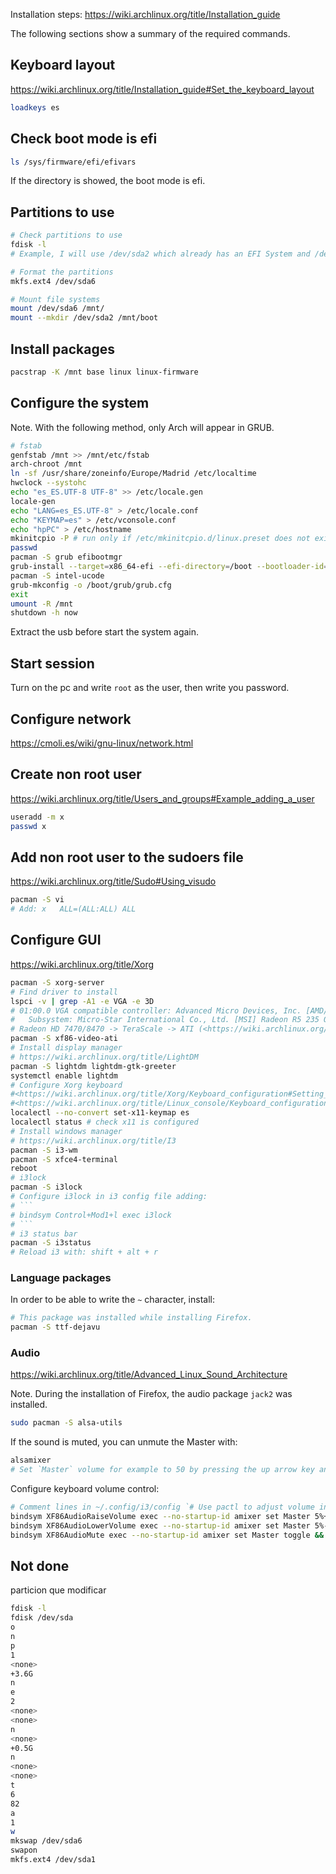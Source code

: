 Installation steps: <https://wiki.archlinux.org/title/Installation_guide>

The following sections show a summary of the required commands.

## Keyboard layout

<https://wiki.archlinux.org/title/Installation_guide#Set_the_keyboard_layout>

```bash
loadkeys es
```

## Check boot mode is efi

```bash
ls /sys/firmware/efi/efivars
```

If the directory is showed, the boot mode is efi.

## Partitions to use

```bash
# Check partitions to use
fdisk -l
# Example, I will use /dev/sda2 which already has an EFI System and /dev/sda6 to install Linux.

# Format the partitions
mkfs.ext4 /dev/sda6

# Mount file systems
mount /dev/sda6 /mnt/
mount --mkdir /dev/sda2 /mnt/boot
```

## Install packages

```bash
pacstrap -K /mnt base linux linux-firmware
```

## Configure the system

Note. With the following method, only Arch will appear in GRUB.

```bash
# fstab
genfstab /mnt >> /mnt/etc/fstab
arch-chroot /mnt
ln -sf /usr/share/zoneinfo/Europe/Madrid /etc/localtime
hwclock --systohc
echo "es_ES.UTF-8 UTF-8" >> /etc/locale.gen
locale-gen
echo "LANG=es_ES.UTF-8" > /etc/locale.conf
echo "KEYMAP=es" > /etc/vconsole.conf
echo "hpPC" > /etc/hostname
mkinitcpio -P # run only if /etc/mkinitcpio.d/linux.preset does not exist
passwd
pacman -S grub efibootmgr
grub-install --target=x86_64-efi --efi-directory=/boot --bootloader-id=arch
pacman -S intel-ucode
grub-mkconfig -o /boot/grub/grub.cfg
exit
umount -R /mnt
shutdown -h now
```

Extract the usb before start the system again.

## Start session

Turn on the pc and write `root` as the user, then write you password.

## Configure network

<https://cmoli.es/wiki/gnu-linux/network.html>

## Create non root user

<https://wiki.archlinux.org/title/Users_and_groups#Example_adding_a_user>

```bash
useradd -m x
passwd x
```

## Add non root user to the sudoers file

<https://wiki.archlinux.org/title/Sudo#Using_visudo>

```bash
pacman -S vi
# Add: x   ALL=(ALL:ALL) ALL
```

## Configure GUI

<https://wiki.archlinux.org/title/Xorg>

```bash
pacman -S xorg-server
# Find driver to install
lspci -v | grep -A1 -e VGA -e 3D
# 01:00.0 VGA compatible controller: Advanced Micro Devices, Inc. [AMD/ATI] Caicos XT [Radeon HD 7470/8470 / R5 235/310 OEM] (prog-if 00 [VGA controller])
# 	Subsystem: Micro-Star International Co., Ltd. [MSI] Radeon R5 235 OEM
# Radeon HD 7470/8470 -> TeraScale -> ATI (<https://wiki.archlinux.org/title/Xorg#AMD>):
pacman -S xf86-video-ati
# Install display manager
# https://wiki.archlinux.org/title/LightDM
pacman -S lightdm lightdm-gtk-greeter
systemctl enable lightdm
# Configure Xorg keyboard
#<https://wiki.archlinux.org/title/Xorg/Keyboard_configuration#Setting_keyboard_layout>
#<https://wiki.archlinux.org/title/Linux_console/Keyboard_configuration>
localectl --no-convert set-x11-keymap es
localectl status # check x11 is configured
# Install windows manager
# https://wiki.archlinux.org/title/I3
pacman -S i3-wm
pacman -S xfce4-terminal
reboot
# i3lock
pacman -S i3lock
# Configure i3lock in i3 config file adding:
# ```
# bindsym Control+Mod1+l exec i3lock
# ```
# i3 status bar
pacman -S i3status
# Reload i3 with: shift + alt + r
```

### Language packages

In order to be able to write the `~` character, install:

```bash
# This package was installed while installing Firefox.
pacman -S ttf-dejavu
```

### Audio

<https://wiki.archlinux.org/title/Advanced_Linux_Sound_Architecture>

Note. During the installation of Firefox, the audio package `jack2` was installed.

```bash
sudo pacman -S alsa-utils
```

If the sound is muted, you can unmute the Master with:

```bash
alsamixer
# Set `Master` volume for example to 50 by pressing the up arrow key and unmute it by pressing the `m` key.
```

Configure keyboard volume control:

```bash
# Comment lines in ~/.config/i3/config `# Use pactl to adjust volume in PulseAudio.` section and use:
bindsym XF86AudioRaiseVolume exec --no-startup-id amixer set Master 5%+ && $refresh_i3status
bindsym XF86AudioLowerVolume exec --no-startup-id amixer set Master 5%- && $refresh_i3status
bindsym XF86AudioMute exec --no-startup-id amixer set Master toggle && $refresh_i3status
```

## Not done

particion que modificar
```bash
fdisk -l
fdisk /dev/sda
o
n
p
1
<none>
+3.6G
n
e
2
<none>
<none>
n
<none>
+0.5G
n
<none>
<none>
t
6
82
a
1
w
mkswap /dev/sda6
swapon
mkfs.ext4 /dev/sda1
```

